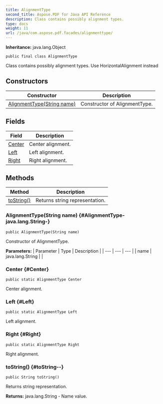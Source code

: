 ```yaml
---
title: AlignmentType
second_title: Aspose.PDF for Java API Reference
description: Class contains possibly alignment types.
type: docs
weight: 11
url: /java/com.aspose.pdf.facades/alignmenttype/
---
```

**Inheritance:**
java.lang.Object
```
public final class AlignmentType
```

Class contains possibly alignment types.
Use HorizontalAlignment instead
## Constructors

| Constructor | Description |
| --- | --- |
| [AlignmentType(String name)](#AlignmentType-java.lang.String-) | Constructor of AlignmentType. |
## Fields

| Field | Description |
| --- | --- |
| [Center](#Center) | Center alignment. |
| [Left](#Left) | Left alignment. |
| [Right](#Right) | Right alignment. |
## Methods

| Method | Description |
| --- | --- |
| [toString()](#toString--) | Returns string representation. |
### AlignmentType(String name) {#AlignmentType-java.lang.String-}
```
public AlignmentType(String name)
```


Constructor of AlignmentType.

**Parameters:**
| Parameter | Type | Description |
| --- | --- | --- |
| name | java.lang.String |  |

### Center {#Center}
```
public static AlignmentType Center
```


Center alignment.

### Left {#Left}
```
public static AlignmentType Left
```


Left alignment.

### Right {#Right}
```
public static AlignmentType Right
```


Right alignment.

### toString() {#toString--}
```
public String toString()
```


Returns string representation.

**Returns:**
java.lang.String - Name value.
